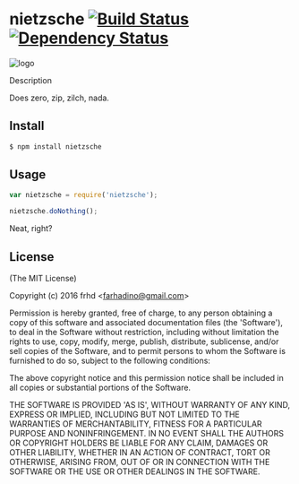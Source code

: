 nietzsche
[![Build Status](https://secure.travis-ci.org/frhd/nietzsche.png)](http://travis-ci.org/frhd/nietzsche)
[![Dependency Status](https://gemnasium.com/frhd/nietzsche.svg)](https://gemnasium.com/frhd/nietzsche)
=======

![logo](https://raw.github.com/frhd/nietzsche/master/logo.png)

Description

Does zero, zip, zilch, nada.

## Install

```bash
$ npm install nietzsche
```

## Usage

```js
var nietzsche = require('nietzsche');

nietzsche.doNothing();
```

Neat, right?

## License 

(The MIT License)

Copyright (c) 2016 frhd &lt;farhadino@gmail.com&gt;

Permission is hereby granted, free of charge, to any person obtaining
a copy of this software and associated documentation files (the
'Software'), to deal in the Software without restriction, including
without limitation the rights to use, copy, modify, merge, publish,
distribute, sublicense, and/or sell copies of the Software, and to
permit persons to whom the Software is furnished to do so, subject to
the following conditions:

The above copyright notice and this permission notice shall be
included in all copies or substantial portions of the Software.

THE SOFTWARE IS PROVIDED 'AS IS', WITHOUT WARRANTY OF ANY KIND,
EXPRESS OR IMPLIED, INCLUDING BUT NOT LIMITED TO THE WARRANTIES OF
MERCHANTABILITY, FITNESS FOR A PARTICULAR PURPOSE AND NONINFRINGEMENT.
IN NO EVENT SHALL THE AUTHORS OR COPYRIGHT HOLDERS BE LIABLE FOR ANY
CLAIM, DAMAGES OR OTHER LIABILITY, WHETHER IN AN ACTION OF CONTRACT,
TORT OR OTHERWISE, ARISING FROM, OUT OF OR IN CONNECTION WITH THE
SOFTWARE OR THE USE OR OTHER DEALINGS IN THE SOFTWARE.
